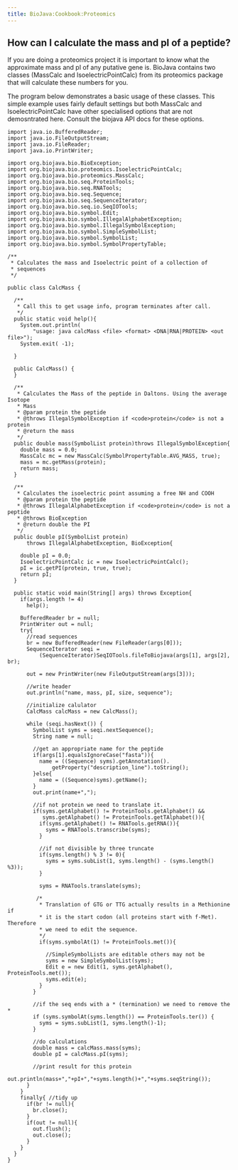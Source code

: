 ```yaml
---
title: BioJava:Cookbook:Proteomics
---
```


How can I calculate the mass and pI of a peptide?
-------------------------------------------------

If you are doing a proteomics project it is important to know what the
approximate mass and pI of any putative gene is. BioJava contains two
classes (MassCalc and IsoelectricPointCalc) from its proteomics package
that will calculate these numbers for you.

The program below demonstrates a basic usage of these classes. This
simple example uses fairly default settings but both MassCalc and
IsoelectricPointCalc have other specialised options that are not
demosntrated here. Consult the biojava API docs for these options.

    import java.io.BufferedReader;
    import java.io.FileOutputStream;
    import java.io.FileReader;
    import java.io.PrintWriter;

    import org.biojava.bio.BioException;
    import org.biojava.bio.proteomics.IsoelectricPointCalc;
    import org.biojava.bio.proteomics.MassCalc;
    import org.biojava.bio.seq.ProteinTools;
    import org.biojava.bio.seq.RNATools;
    import org.biojava.bio.seq.Sequence;
    import org.biojava.bio.seq.SequenceIterator;
    import org.biojava.bio.seq.io.SeqIOTools;
    import org.biojava.bio.symbol.Edit;
    import org.biojava.bio.symbol.IllegalAlphabetException;
    import org.biojava.bio.symbol.IllegalSymbolException;
    import org.biojava.bio.symbol.SimpleSymbolList;
    import org.biojava.bio.symbol.SymbolList;
    import org.biojava.bio.symbol.SymbolPropertyTable;

    /**
     * Calculates the mass and Isoelectric point of a collection of
     * sequences  
     */

    public class CalcMass {

      /**
       * Call this to get usage info, program terminates after call.
       */
      public static void help(){
        System.out.println(
            "usage: java calcMass <file> <format> <DNA|RNA|PROTEIN> <out file>");
        System.exit( -1);

      }

      public CalcMass() {
      }

      /**
       * Calculates the Mass of the peptide in Daltons. Using the average Isotope
       * Mass
       * @param protein the peptide
       * @throws IllegalSymbolException if <code>protein</code> is not a protein
       * @return the mass
       */
      public double mass(SymbolList protein)throws IllegalSymbolException{
        double mass = 0.0;
        MassCalc mc = new MassCalc(SymbolPropertyTable.AVG_MASS, true);
        mass = mc.getMass(protein);
        return mass;
      }

      /**
       * Calculates the isoelectric point assuming a free NH and COOH
       * @param protein the peptide
       * @throws IllegalAlphabetException if <code>protein</code> is not a peptide
       * @throws BioException
       * @return double the PI
       */
      public double pI(SymbolList protein)
          throws IllegalAlphabetException, BioException{

        double pI = 0.0;
        IsoelectricPointCalc ic = new IsoelectricPointCalc();
        pI = ic.getPI(protein, true, true);
        return pI;
      }

      public static void main(String[] args) throws Exception{
        if(args.length != 4)
          help();

        BufferedReader br = null;
        PrintWriter out = null;
        try{
          //read sequences
          br = new BufferedReader(new FileReader(args[0]));
          SequenceIterator seqi =
              (SequenceIterator)SeqIOTools.fileToBiojava(args[1], args[2], br);

          out = new PrintWriter(new FileOutputStream(args[3]));

          //write header
          out.println("name, mass, pI, size, sequence");

          //initialize calulator
          CalcMass calcMass = new CalcMass();

          while (seqi.hasNext()) {
            SymbolList syms = seqi.nextSequence();
            String name = null;

            //get an appropriate name for the peptide
            if(args[1].equalsIgnoreCase("fasta")){
              name = ((Sequence) syms).getAnnotation().
                  getProperty("description_line").toString();
            }else{
              name = ((Sequence)syms).getName();
            }
            out.print(name+",");

            //if not protein we need to translate it.
            if(syms.getAlphabet() != ProteinTools.getAlphabet() &&
               syms.getAlphabet() != ProteinTools.getTAlphabet()){
              if(syms.getAlphabet() != RNATools.getRNA()){
                syms = RNATools.transcribe(syms);
              }

              //if not divisible by three truncate
              if(syms.length() % 3 != 0){
                syms = syms.subList(1, syms.length() - (syms.length() %3));
              }

              syms = RNATools.translate(syms);

             /*
              * Translation of GTG or TTG actually results in a Methionine if
              * it is the start codon (all proteins start with f-Met). Therefore
              * we need to edit the sequence.
              */      
              if(syms.symbolAt(1) != ProteinTools.met()){
                
                //SimpleSymbolLists are editable others may not be
                syms = new SimpleSymbolList(syms);
                Edit e = new Edit(1, syms.getAlphabet(), ProteinTools.met());
                syms.edit(e);
              }
            }

            //if the seq ends with a * (termination) we need to remove the *
            if (syms.symbolAt(syms.length()) == ProteinTools.ter()) {
              syms = syms.subList(1, syms.length()-1);
            }

            //do calculations
            double mass = calcMass.mass(syms);
            double pI = calcMass.pI(syms);

            //print result for this protein
            out.println(mass+","+pI+","+syms.length()+","+syms.seqString());
          }
        }
        finally{ //tidy up
          if(br != null){
            br.close();
          }
          if(out != null){
            out.flush();
            out.close();
          }
        }
      }
    }
